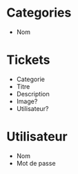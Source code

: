 # Categories
- Nom
# Tickets
- Categorie
- Titre
- Description
- Image?
- Utilisateur?
# Utilisateur
- Nom
- Mot de passe